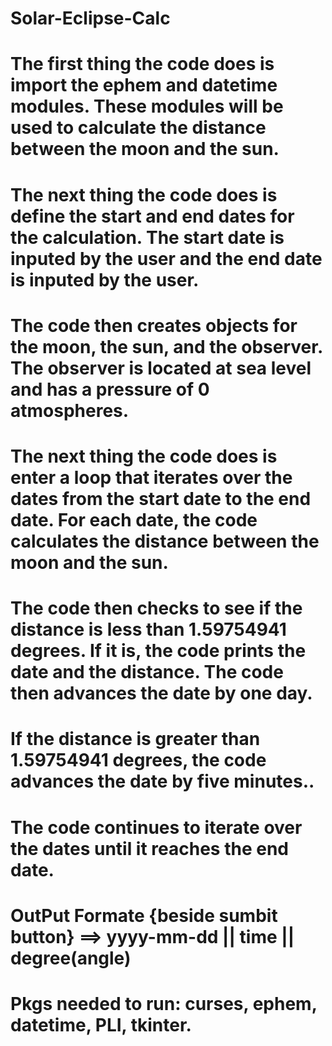 # Solar-Eclipse-Calc
# The first thing the code does is import the ephem and datetime modules. These modules will be used to calculate the distance between the moon and the sun.

# The next thing the code does is define the start and end dates for the calculation. The start date is inputed by the user and the end date is inputed by the user.

# The code then creates objects for the moon, the sun, and the observer. The observer is located at sea level and has a pressure of 0 atmospheres.

# The next thing the code does is enter a loop that iterates over the dates from the start date to the end date. For each date, the code calculates the distance between the moon and the sun.

# The code then checks to see if the distance is less than 1.59754941 degrees. If it is, the code prints the date and the distance. The code then advances the date by one day.

# If the distance is greater than 1.59754941 degrees, the code advances the date by five minutes..

# The code continues to iterate over the dates until it reaches the end date.

# OutPut Formate {beside sumbit button} ==> yyyy-mm-dd || time || degree(angle)

# Pkgs needed to run: curses, ephem, datetime, PLI, tkinter.
